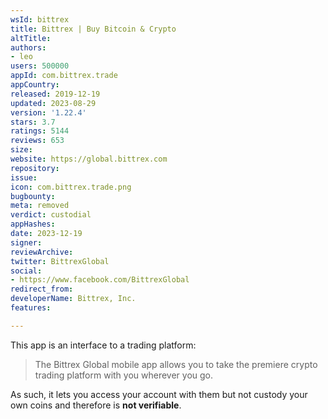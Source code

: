```yaml
---
wsId: bittrex
title: Bittrex | Buy Bitcoin & Crypto
altTitle: 
authors:
- leo
users: 500000
appId: com.bittrex.trade
appCountry: 
released: 2019-12-19
updated: 2023-08-29
version: '1.22.4'
stars: 3.7
ratings: 5144
reviews: 653
size: 
website: https://global.bittrex.com
repository: 
issue: 
icon: com.bittrex.trade.png
bugbounty: 
meta: removed
verdict: custodial
appHashes: 
date: 2023-12-19
signer: 
reviewArchive: 
twitter: BittrexGlobal
social:
- https://www.facebook.com/BittrexGlobal
redirect_from: 
developerName: Bittrex, Inc.
features: 

---
```


This app is an interface to a trading platform:

> The Bittrex Global mobile app allows you to take the premiere crypto trading
  platform with you wherever you go.

As such, it lets you access your account with them but not custody your own
coins and therefore is **not verifiable**.
